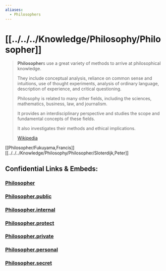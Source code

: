 ```yaml
---
aliases:
  - Philosophers
---
```


# [[../../../Knowledge/Philosophy/Philosopher]] 

> **Philosopher**s use a great variety of methods to arrive at philosophical knowledge. 
> 
> They include conceptual analysis, reliance on common sense and intuitions, use of thought experiments, 
> analysis of ordinary language, description of experience, and critical questioning. 
> 
> Philosophy is related to many other fields, including the sciences, mathematics, business, law, and journalism. 
> 
> It provides an interdisciplinary perspective 
> and studies the scope and fundamental concepts of these fields. 
> 
> It also investigates their methods and ethical implications.
>
> [Wikipedia](https://en.wikipedia.org/wiki/Philosophy)


[[Philosopher/Fukuyama,Francis]] 
[[../../../Knowledge/Philosophy/Philosopher/Sloterdijk,Peter]]   


## Confidential Links & Embeds: 

### [Philosopher](/_Standards/bio/People/Philosopher.md) 

### [Philosopher.public](/_public/bio/People/Philosopher.public.md) 

### [Philosopher.internal](/_internal/bio/People/Philosopher.internal.md) 

### [Philosopher.protect](/_protect/bio/People/Philosopher.protect.md) 

### [Philosopher.private](/_private/bio/People/Philosopher.private.md) 

### [Philosopher.personal](/_personal/bio/People/Philosopher.personal.md) 

### [Philosopher.secret](/_secret/bio/People/Philosopher.secret.md)

